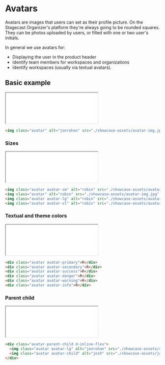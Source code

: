 # Avatars

Avatars are images that users can set as their profile picture. On the Stagecast Organizer's platform they're always going to be rounded squares. They can be photos uploaded by users, or filled with one or two user's initials.

In general we use avatars for:
- Displaying the user in the product header
- Identify team members for workspaces and organizations
- Identify workspaces (usually via textual avatars).
## Basic example

<iframe title="Avatar" style="height: 100px; min-height:100px;" src="./docs/examples/avatar-base.html"></iframe>

```html
<img class="avatar" alt="jonrohan" src="./showcase-assets/avatar-img.jpg" width="48" height="48" />
```

### Sizes

<iframe title="Avatar sizes" style="height: 100px; min-height:100px;" src="./docs/examples/avatar-sizing.html"></iframe>

```html
<img class="avatar avatar-sm" alt="robin" src="./showcase-assets/avatar-img.jpg" width="20" height="20" />
<img class="avatar" alt="robin" src="./showcase-assets/avatar-img.jpg" width="20" height="20" />
<img class="avatar avatar-lg" alt="robin" src="./showcase-assets/avatar-img.jpg" width="20" height="20" />
<img class="avatar avatar-xl" alt="robin" src="./showcase-assets/avatar-img.jpg" width="20" height="20" />
```

### Textual and theme colors

<iframe title="Avatar texts" style="height: 100px; min-height:100px;" src="./docs/examples/avatar-textual.html"></iframe>

```html
<div class="avatar avatar-primary">R</div>
<div class="avatar avatar-secondary">R</div>
<div class="avatar avatar-success">R</div>
<div class="avatar avatar-danger">R</div>
<div class="avatar avatar-warning">R</div>
<div class="avatar avatar-info">R</div>
```
### Parent child

<iframe title="Avatar parent child" style="height: 100px; min-height:100px;" src="./docs/examples/avatar-parent-child.html"></iframe>

```html
<div class="avatar-parent-child d-inline-flex">
  <img class="avatar avatar-lg" alt="jonrohan" src="./showcase-assets/avatar-img.jpg" width="48" height="48" />
  <img class="avatar avatar-child" alt="josh" src="./showcase-assets/john.jpg" width="20" height="20" />
</div>
```
